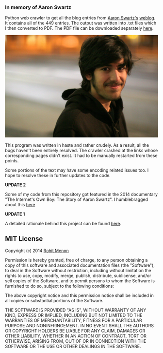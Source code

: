 ### In memory of Aaron Swartz ###

Python web crawler to get all the blog entries from [Aaron Swartz's](http://en.wikipedia.org/wiki/Aaron_Swartz) [weblog](http://www.aaronsw.com/weblog/). It contains all of the 449 entries.  The output was written into .txt files which I then converted to PDF. The PDF file can be downloaded separately [here](https://github.com/rohitsm/aaronsw_RawThought/tree/master/PDF). 

![alt text](https://github.com/rohitsm/aaronsw_RawThought/blob/master/images/Aaron_Swartz.png "Aaron Swartz (1986 - 2013)")

This program was written in haste and rather crudely. As a result, all the bugs haven't been entirely resolved. The crawler crashed at the links whose corresponding pages didn't exist. It had to be manually restarted from these points. 

Some portions of the text may have some encoding related issues too. I hope to resolve these in further updates to the code. 

**UPDATE 2** 

Some of my code from this repository got featured in the 2014 documentary "The Internet's Own Boy: The Story of Aaron Swartz". I humblebragged about this [here](http://oldblog.rohitsm.com/2014/11/humblebrag-this-blog-got-featured-in.html)

**UPDATE 1** 

A detailed rationale behind this project can be found [here](http://oldblog.rohitsm.com/2013/01/remembering-aaron-swartz-raw-thought.html). 



## MIT License

Copyright (c) 2014 [Rohit Menon](www.rohitsm.com)

Permission is hereby granted, free of charge, to any person obtaining a copy of this software and associated documentation files (the "Software"), to deal in the Software without restriction, including without limitation the rights to use, copy, modify, merge, publish, distribute, sublicense, and/or sell copies of the Software, and to permit persons to whom the Software is furnished to do so, subject to the following conditions:

The above copyright notice and this permission notice shall be included in all copies or substantial portions of the Software.

THE SOFTWARE IS PROVIDED "AS IS", WITHOUT WARRANTY OF ANY KIND, EXPRESS OR IMPLIED, INCLUDING BUT NOT LIMITED TO THE WARRANTIES OF MERCHANTABILITY, FITNESS FOR A PARTICULAR PURPOSE AND NONINFRINGEMENT. IN NO EVENT SHALL THE AUTHORS OR COPYRIGHT HOLDERS BE LIABLE FOR ANY CLAIM, DAMAGES OR OTHER LIABILITY, WHETHER IN AN ACTION OF CONTRACT, TORT OR OTHERWISE, ARISING FROM, OUT OF OR IN CONNECTION WITH THE SOFTWARE OR THE USE OR OTHER DEALINGS IN THE SOFTWARE.
